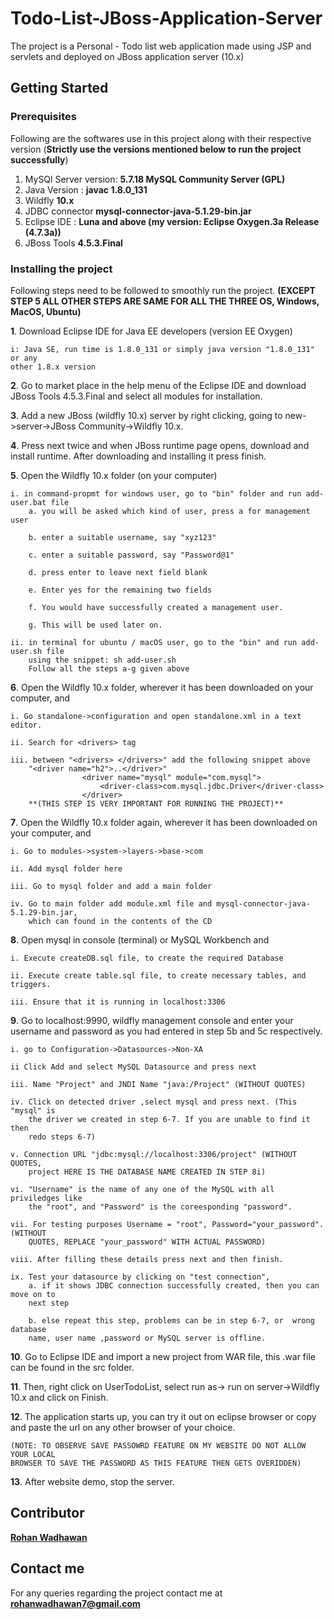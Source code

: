 # Todo-List-JBoss-Application-Server
The project is a Personal - Todo list web application made using JSP and servlets and deployed on JBoss application server (10.x)

## Getting Started

### Prerequisites

Following are the softwares use in this project along with their respective version 
(**Strictly use the versions mentioned below to run the project successfully**)

1. MySQl Server version: **5.7.18 MySQL Community Server (GPL)**
2. Java Version : **javac 1.8.0_131**
3. Wildfly **10.x**
4. JDBC connector **mysql-connector-java-5.1.29-bin.jar**
5. Eclipse IDE : **Luna and above (my version: Eclipse Oxygen.3a Release (4.7.3a))**
6. JBoss Tools **4.5.3.Final**

### Installing the project

Following steps need to be followed to smoothly run the project.
**(EXCEPT STEP 5 ALL OTHER STEPS ARE SAME FOR ALL THE THREE OS, Windows, MacOS, Ubuntu)**

**1**. Download Eclipse IDE for Java EE developers (version EE Oxygen)

	i: Java SE, run time is 1.8.0_131 or simply java version "1.8.0_131" or any 
	other 1.8.x version

**2**. Go to market place in the help menu of the Eclipse IDE and download JBoss Tools 
	4.5.3.Final and select all modules for installation.

**3**. Add a new JBoss (wildfly 10.x) server by right clicking, going to new->server->JBoss 
	Community->Wildfly 10.x. 

**4**. Press next twice and when JBoss runtime page opens, download and install runtime. 
	After downloading and installing it press finish.

**5**. Open the Wildfly 10.x folder (on your computer) 

	i. in command-propmt for windows user, go to "bin" folder and run add-user.bat file 
		a. you will be asked which kind of user, press a for management user
		
		b. enter a suitable username, say "xyz123"
		
		c. enter a suitable password, say "Password@1"
		
		d. press enter to leave next field blank
		
		e. Enter yes for the remaining two fields
		
		f. You would have successfully created a management user.
		
		g. This will be used later on.

	ii. in terminal for ubuntu / macOS user, go to the "bin" and run add-user.sh file 
		using the snippet: sh add-user.sh
		Follow all the steps a-g given above

**6**. Open the Wildfly 10.x folder, wherever it has been downloaded on your computer, and 

	i. Go standalone->configuration and open standalone.xml in a text editor.
	
	ii. Search for <drivers> tag
	
	iii. between "<drivers> </drivers>" add the following snippet above 
		"<driver name="h2">..</driver>"
		            <driver name="mysql" module="com.mysql">
                        <driver-class>com.mysql.jdbc.Driver</driver-class>
                    </driver>
        **(THIS STEP IS VERY IMPORTANT FOR RUNNING THE PROJECT)**

**7**. Open the Wildfly 10.x folder again, wherever it has been downloaded on your computer, and 

	i. Go to modules->system->layers->base->com
	
	ii. Add mysql folder here
	
	iii. Go to mysql folder and add a main folder
	
	iv. Go to main folder add module.xml file and mysql-connector-java-5.1.29-bin.jar,
	 	which can found in the contents of the CD

**8**. Open mysql in console (terminal) or MySQL Workbench and 

	i. Execute createDB.sql file, to create the required Database
	
	ii. Execute create table.sql file, to create necessary tables, and triggers.
	
	iii. Ensure that it is running in localhost:3306

**9**. Go to localhost:9990, wildfly management console and enter your username and password 
	as you had entered in step 5b and 5c respectively.

	i. go to Configuration->Datasources->Non-XA 
	
	ii Click Add and select MySQL Datasource and press next
	
	iii. Name "Project" and JNDI Name "java:/Project" (WITHOUT QUOTES)
	
	iv. Click on detected driver ,select mysql and press next. (This "mysql" is 
		the driver we created in step 6-7. If you are unable to find it then 
		redo steps 6-7)

	v. Connection URL "jdbc:mysql://localhost:3306/project" (WITHOUT QUOTES, 
		project HERE IS THE DATABASE NAME CREATED IN STEP 8i)

	vi. "Username" is the name of any one of the MySQL with all priviledges like 
		the "root", and "Password" is the coreesponding "password". 
	
	vii. For testing purposes Username = "root", Password="your_password". (WITHOUT 
		QUOTES, REPLACE "your_password" WITH ACTUAL PASSWORD) 
	
	viii. After filling these details press next and then finish.
	
	ix. Test your datasource by clicking on "test connection", 
		a. if it shows JDBC connection successfully created, then you can move on to 
		next step
		
		b. else repeat this step, problems can be in step 6-7, or  wrong database 
		name, user name ,password or MySQL server is offline.


**10**. Go to Eclipse IDE and import a new project from WAR file, this .war file can be 
	found in the src folder.


**11**. Then, right click on UserTodoList, select run as-> run on server->Wildfly 10.x 
	and click on Finish.


**12**. The application starts up, you can try it out on eclipse browser or copy and paste 
	the url on any other browser of your choice.
	
	(NOTE: TO OBSERVE SAVE PASSOWRD FEATURE ON MY WEBSITE DO NOT ALLOW YOUR LOCAL 
	BROWSER TO SAVE THE PASSWORD AS THIS FEATURE THEN GETS OVERIDDEN)


**13**. After website demo, stop the server.

## Contributor

[**Rohan Wadhawan**](https://github.com/rohan598)

## Contact me
For any queries regarding the project contact me at **rohanwadhawan7@gmail.com**

